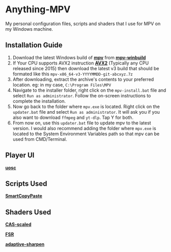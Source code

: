 # Anything-MPV
My personal configuration files, scripts and shaders that I use for MPV on my Windows machine.

## Installation Guide
1. Download the latest Windows build of **[mpv](https://mpv.io/)** from **[mpv-winbuild](https://github.com/zhongfly/mpv-winbuild/releases/latest/)**
2. If Your CPU supports AVX2 instruction **[AVX2](https://en.wikipedia.org/wiki/Advanced_Vector_Extensions)** (Typically any CPU released since 2015) then download the latest v3 build that should be formated like this `mpv-x86_64-v3-YYYYMMDD-git-abcxyz.7z`
3. After downloading, extract the archive's contents to your preferred location. eg: in my case, `C:\Program Files\MPV`
4. Navigate to the installer folder, right click on the `mpv-install.bat` file and select `Run as administrator`. Follow the on-screen instructions to complete the installation.
5. Now go back to the folder where `mpv.exe` is located. Right click on the `updater.bat` file and select `Run as administrator`.  It will ask you if you also want to download `ffmpeg` and `yt-dlp`. Tap Y for both.
6. From now on, use this `updater.bat` file to update mpv to the latest version. I would also recommend adding the folder where `mpv.exe` is located to the System Environment Variables path so that mpv can be used from CMD/Terminal.

 ## Player UI

**[uosc](https://github.com/tomasklaen/uosc)**

## Scripts Used

**[SmartCopyPaste](https://github.com/Eisa01/mpv-scripts#smartcopypaste)**

## Shaders Used

**[CAS-scaled](https://gist.github.com/agyild/bbb4e58298b2f86aa24da3032a0d2ee6)**

**[FSR](https://gist.github.com/agyild/82219c545228d70c5604f865ce0b0ce5)**

**[adaptive-sharpen](https://gist.github.com/igv/8a77e4eb8276753b54bb94c1c50c317e)**

